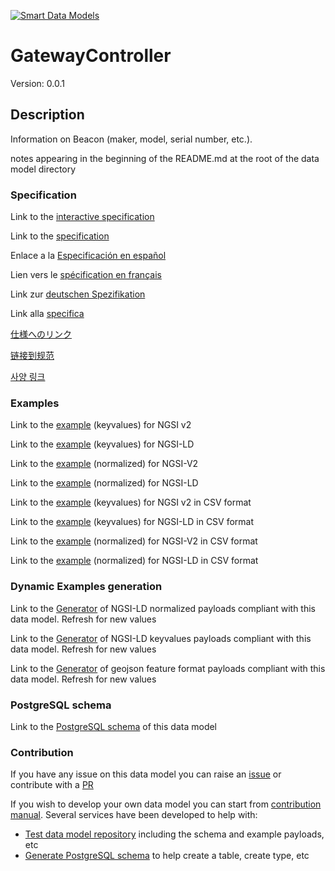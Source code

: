 [![Smart Data Models](https://smartdatamodels.org/wp-content/uploads/2022/01/SmartDataModels_logo.png "Logo")](https://smartdatamodels.org)
# GatewayController
Version: 0.0.1

## Description 

Information on Beacon (maker, model, serial number, etc.).

notes appearing in the beginning of the README.md at the root of the data model directory
### Specification

Link to the [interactive specification](https://swagger.lab.fiware.org/?url=https://smart-data-models.github.io/dataModel.ZEB/GatewayController/swagger.yaml)

Link to the [specification](https://github.com/smart-data-models/dataModel.ZEB/blob/master/GatewayController/doc/spec.md)

Enlace a la [Especificación en español](https://github.com/smart-data-models/dataModel.ZEB/blob/master/GatewayController/doc/spec_ES.md)

Lien vers le [spécification en français](https://github.com/smart-data-models/dataModel.ZEB/blob/master/GatewayController/doc/spec_FR.md)

Link zur [deutschen Spezifikation](https://github.com/smart-data-models/dataModel.ZEB/blob/master/GatewayController/doc/spec_DE.md)

Link alla [specifica](https://github.com/smart-data-models/dataModel.ZEB/blob/master/GatewayController/doc/spec_IT.md)

[仕様へのリンク](https://github.com/smart-data-models/dataModel.ZEB/blob/master/GatewayController/doc/spec_JA.md)

[链接到规范](https://github.com/smart-data-models/dataModel.ZEB/blob/master/GatewayController/doc/spec_ZH.md)

[사양 링크](https://github.com/smart-data-models/dataModel.ZEB/blob/master/GatewayController/doc/spec_KO.md)
### Examples

Link to the [example](https://smart-data-models.github.io/dataModel.ZEB/GatewayController/examples/example.json) (keyvalues) for NGSI v2

Link to the [example](https://smart-data-models.github.io/dataModel.ZEB/GatewayController/examples/example.jsonld) (keyvalues) for NGSI-LD

Link to the [example](https://smart-data-models.github.io/dataModel.ZEB/GatewayController/examples/example-normalized.json) (normalized) for NGSI-V2

Link to the [example](https://smart-data-models.github.io/dataModel.ZEB/GatewayController/examples/example-normalized.jsonld) (normalized) for NGSI-LD

Link to the [example](https://github.com/smart-data-models/dataModel.ZEB/blob/master/GatewayController/examples/example.json.csv) (keyvalues) for NGSI v2 in CSV format

Link to the [example](https://github.com/smart-data-models/dataModel.ZEB/blob/master/GatewayController/examples/example.jsonld.csv) (keyvalues) for NGSI-LD in CSV format

Link to the [example](https://github.com/smart-data-models/dataModel.ZEB/blob/master/GatewayController/examples/example-normalized.json.csv) (normalized) for NGSI-V2 in CSV format

Link to the [example](https://github.com/smart-data-models/dataModel.ZEB/blob/master/GatewayController/examples/example-normalized.jsonld.csv) (normalized) for NGSI-LD in CSV format
### Dynamic Examples generation

Link to the [Generator](https://smartdatamodels.org/extra/ngsi-ld_generator.php?schemaUrl=https://raw.githubusercontent.com/smart-data-models/dataModel.ZEB/master/GatewayController/schema.json&email=info@smartdatamodels.org) of NGSI-LD normalized payloads compliant with this data model. Refresh for new values

Link to the [Generator](https://smartdatamodels.org/extra/ngsi-ld_generator_keyvalues.php?schemaUrl=https://raw.githubusercontent.com/smart-data-models/dataModel.ZEB/master/GatewayController/schema.json&email=info@smartdatamodels.org) of NGSI-LD keyvalues payloads compliant with this data model. Refresh for new values

Link to the [Generator](https://smartdatamodels.org/extra/geojson_features_generator.php?schemaUrl=https://raw.githubusercontent.com/smart-data-models/dataModel.ZEB/master/GatewayController/schema.json&email=info@smartdatamodels.org) of geojson feature format payloads compliant with this data model. Refresh for new values
### PostgreSQL schema

Link to the [PostgreSQL schema](https://github.com/smart-data-models/dataModel.ZEB/blob/master/GatewayController/schema.sql) of this data model
### Contribution

 If you have any issue on this data model you can raise an [issue](https://github.com/smart-data-models/dataModel.ZEB/issues)  or contribute with a [PR](https://github.com/smart-data-models/dataModel.ZEB/pulls)

 If you wish to develop your own data model you can start from [contribution manual](https://bit.ly/contribution_manual). Several services have been developed to help with: 
 - [Test data model repository](https://smartdatamodels.org/index.php/data-models-contribution-api/) including the schema and example payloads, etc
 - [Generate PostgreSQL schema](https://smartdatamodels.org/index.php/sql-service/) to help create a table, create type, etc